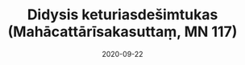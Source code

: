 ---
layout: page
title: 'Didysis keturiasdešimtukas (Mahācattārīsakasuttaṃ, MN 117)'
category: vidutinio
index: 
  - Teisingas požiūris
sortIndex: 117
date: 2020-09-22
image:
  feature: Burmese.jpg
tags: 
  - Teisingas požiūris
suttacentral: mn117
---